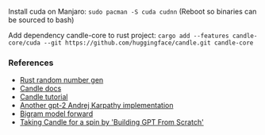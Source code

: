 Install cuda on Manjaro:
`sudo pacman -S cuda cudnn`
(Reboot so binaries can be sourced to bash)

Add dependency candle-core to rust project:
`cargo add --features candle-core/cuda --git https://github.com/huggingface/candle.git candle-core`



### References
- [Rust random number gen](https://rust-random.github.io/book/guide-seeding.html)
- [Candle docs](https://huggingface.github.io/candle/guide/hello_world.html)
- [Candle tutorial](https://github.com/ToluClassics/candle-tutorial?tab=readme-ov-file#tensors)
- [Another gpt-2 Andrej Karpathy implementation](https://github.com/jeroenvlek/gpt-from-scratch-rs)
- [Bigram model forward](https://github.com/huggingface/candle/issues/406)
- [Taking Candle for a spin by 'Building GPT From Scratch'](https://www.perceptivebits.com/building-gpt-from-scratch-in-rust-and-candle/)
